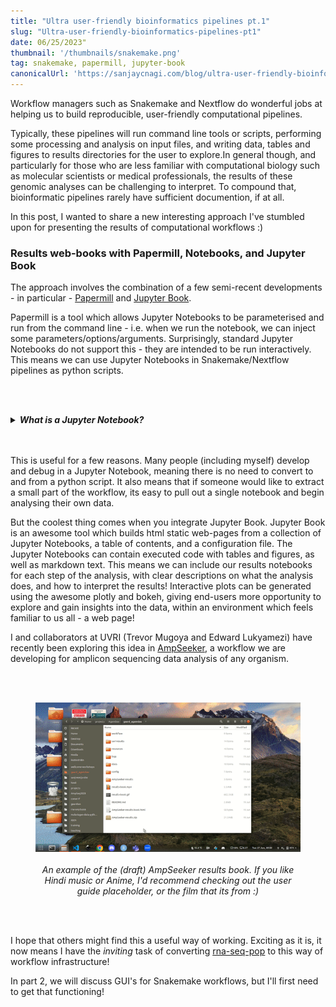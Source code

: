```yaml
---
title: "Ultra user-friendly bioinformatics pipelines pt.1"
slug: "Ultra-user-friendly-bioinformatics-pipelines-pt1"
date: 06/25/2023"
thumbnail: '/thumbnails/snakemake.png'
tag: snakemake, papermill, jupyter-book
canonicalUrl: 'https://sanjaycnagi.com/blog/ultra-user-friendly-bioinformatics-pipelines-pt1/'
---
```


Workflow managers such as Snakemake and Nextflow do wonderful jobs at helping us to build reproducible, user-friendly computational pipelines. 

Typically, these pipelines will run command line tools or scripts, performing some processing and analysis on input files, and writing data, tables and figures to results directories for the user to explore.In general though, and particularly for those who are less familiar with computational biology such as molecular scientists or medical professionals, the results of these genomic analyses can be challenging to interpret. To compound that, bioinformatic pipelines rarely have sufficient documention, if at all. 

In this post, I wanted to share a new interesting approach I've stumbled upon for presenting the results of computational workflows :) 

### Results web-books with Papermill, Notebooks, and Jupyter Book

The approach involves the combination of a few semi-recent developments - in particular - [Papermill](https://github.com/nteract/papermill) and [Jupyter Book](https://jupyterbook.org/en/stable/intro.html).  

Papermill is a tool which allows Jupyter Notebooks to be parameterised and run from the command line - i.e. when we run the notebook, we can inject some parameters/options/arguments. Surprisingly, standard Jupyter Notebooks do not support this - they are intended to be run interactively. This means we can use Jupyter Notebooks in Snakemake/Nextflow pipelines as python scripts.  

<br></br>
<details>
    <summary><em><b>What is a Jupyter Notebook?</b></em></summary>
  
    A Jupyter Notebook is an interactive computing environment that allows you to create and share documents containing live code, visualizations, and explanatory text. For those familiar with R, it is similar to Rmarkdown. It provides a web-based interface where you can write and execute code in different programming languages, typically Python, but also R and more. Jupyter Notebooks enable data analysis, experimentation, and collaboration in a convenient and flexible manner.
</details>
<br></br>

This is useful for a few reasons. Many people (including myself) develop and debug in a Jupyter Notebook, meaning there is no need to convert to and from a python script. It also means that if someone would like to extract a small part of the workflow, its easy to pull out a single notebook and begin analysing their own data. 

But the coolest thing comes when you integrate Jupyter Book. Jupyter Book is an awesome tool which builds html static web-pages from a collection of Jupyter Notebooks, a table of contents, and a configuration file. The Jupyter Notebooks can contain executed code with tables and figures, as well as markdown text. This means we can include our results notebooks for each step of the analysis, with clear descriptions on what the analysis does, and how to interpret the results! Interactive plots can be generated using the awesome plotly and bokeh, giving end-users more opportunity to explore and gain insights into the data, within an environment which feels familiar to us all - a web page!

I and collaborators at UVRI (Trevor Mugoya and Edward Lukyamezi) have recently been exploring this idea in [AmpSeeker](https://github.com/sanjaynagi/AmpSeeker), a workflow we are developing for amplicon sequencing data analysis of any organism.

<br></br>

<figure>
  <img src="results-book.gif" alt="a gif of the AmpSeeker results book"/><br></br>
    <figcaption><center><em>An example of the (draft) AmpSeeker results book. If you like Hindi music or Anime, I'd recommend checking out the user guide placeholder, or the film that its from :) </em></center></figcaption>
</figure>
<br></br>

I hope that others might find this a useful way of working. Exciting as it is, it now means I have the *inviting* task of converting [rna-seq-pop](https://github.com/sanjaynagi/rna-seq-pop) to this way of workflow infrastructure! 

In part 2, we will discuss GUI's for Snakemake workflows, but I'll first need to get that functioning!


```python

```
